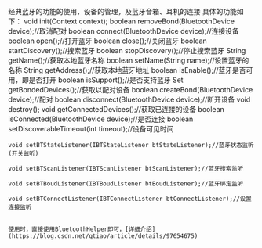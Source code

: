 经典蓝牙的功能的使用，设备的管理，及蓝牙音箱、耳机的连接
具体的功能如下：
    void init(Context context);
    boolean removeBond(BluetoothDevice device);//取消配对
    boolean connect(BluetoothDevice device);//连接设备
    boolean open();//打开蓝牙
    boolean close();//关闭蓝牙
    boolean startDiscovery();//搜索蓝牙
    boolean stopDiscovery();//停止搜索蓝牙
    String getName();//获取本地蓝牙名称
    boolean setName(String name);//设置蓝牙的名称
    String getAddress();//获取本地蓝牙地址
    boolean isEnable();//蓝牙是否可用，即是否打开
    boolean isSupport();//是否支持蓝牙
    Set<BluetoothDevice> getBondedDevices();//获取以配对设备
    boolean createBond(BluetoothDevice device);//配对
    boolean disconnect(BluetoothDevice device);//断开设备
    void destroy();
    void getConnectedDevices();//获取已连接的设备
    boolean isConnected(BluetoothDevice device);//是否连接
    boolean setDiscoverableTimeout(int timeout);//设备可见时间


    void setBTStateListener(IBTStateListener btStateListener);//蓝牙状态监听(开关监听)

    void setBTScanListener(IBTScanListener btScanListener);//蓝牙搜索监听

    void setBTBoudListener(IBTBoudListener btBoudListener);//蓝牙绑定监听

    void setBTConnectListener(IBTConnectListener btConnectListener);//设置连接监听
    
    
    使用时，直接使用BluetoothHelper即可，[详细介绍](https://blog.csdn.net/qtiao/article/details/97654675)
